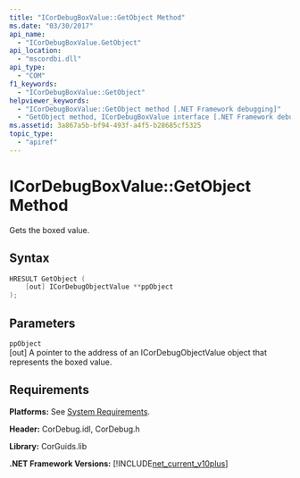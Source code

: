 ```yaml
---
title: "ICorDebugBoxValue::GetObject Method"
ms.date: "03/30/2017"
api_name: 
  - "ICorDebugBoxValue.GetObject"
api_location: 
  - "mscordbi.dll"
api_type: 
  - "COM"
f1_keywords: 
  - "ICorDebugBoxValue::GetObject"
helpviewer_keywords: 
  - "ICorDebugBoxValue::GetObject method [.NET Framework debugging]"
  - "GetObject method, ICorDebugBoxValue interface [.NET Framework debugging]"
ms.assetid: 3a867a5b-bf94-493f-a4f5-b28685cf5325
topic_type: 
  - "apiref"
---
```

# ICorDebugBoxValue::GetObject Method
Gets the boxed value.  
  
## Syntax  
  
```cpp  
HRESULT GetObject (  
    [out] ICorDebugObjectValue **ppObject  
);  
```  
  
## Parameters  
 `ppObject`  
 [out] A pointer to the address of an ICorDebugObjectValue object that represents the boxed value.  
  
## Requirements  
 **Platforms:** See [System Requirements](../../get-started/system-requirements.md).  
  
 **Header:** CorDebug.idl, CorDebug.h  
  
 **Library:** CorGuids.lib  
  
 **.NET Framework Versions:** [!INCLUDE[net_current_v10plus](../../../../includes/net-current-v10plus-md.md)]
